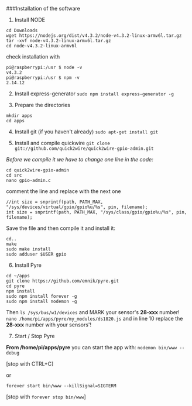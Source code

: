 ###Installation of the software

1. Install NODE
```
cd Downloads
wget https://nodejs.org/dist/v4.3.2/node-v4.3.2-linux-armv6l.tar.gz 
tar -xvf node-v4.3.2-linux-armv6l.tar.gz 
cd node-v4.3.2-linux-armv6l
```
check installation with 
```
pi@raspberrypi:/usr $ node -v
v4.3.2
pi@raspberrypi:/usr $ npm -v
2.14.12
```

2. Install express-generator
`sudo npm install express-generator -g`

3. Prepare the directories
```
mkdir apps
cd apps
```

4. Install git (if you haven't already)
`sudo apt-get install git`

5. Install and compile quickwire
`git clone git://github.com/quick2wire/quick2wire-gpio-admin.git`

 *Before we compile it we have to change one line in the code:*
```
cd quick2wire-gpio-admin
cd src
nano gpio-admin.c 
```
comment the line and replace with the next one 
```
//int size = snprintf(path, PATH_MAX, "/sys/devices/virtual/gpio/gpio%u/%s", pin, filename);
int size = snprintf(path, PATH_MAX, "/sys/class/gpio/gpio%u/%s", pin, filename); 
```
Save the file and then compile it and install it:
```
cd..
make
sudo make install 
sudo adduser $USER gpio
```

6. Install Pyre
```
cd ~/apps
git clone https://github.com/emnik/pyre.git
cd pyre
npm install
sudo npm install forever -g
sudo npm install nodemon -g
```
Then `ls /sys/bus/w1/devices` and MARK your sensor's **28-xxx** number!
`nano /home/pi/apps/pyre/my_modules/ds1820.js` and in line 10 replace the **28-xxx** number with your sensors'!

7. Start / Stop Pyre

 **From /home/pi/apps/pyre** you can start the app with:
`nodemon bin/www --debug`

 [stop with CTRL+C]

 or

 `forever start bin/www --killSignal=SIGTERM`

 [stop with `forever stop bin/www`]





